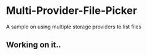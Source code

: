 # Multi-Provider-File-Picker
A sample on using multiple storage providers to list files

## Working on it.. 
